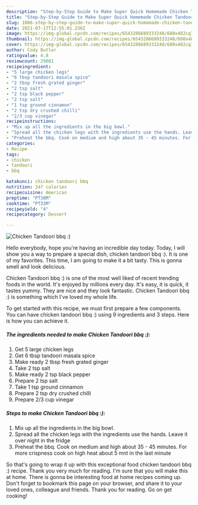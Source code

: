 ```yaml
---
description: "Step-by-Step Guide to Make Super Quick Homemade Chicken Tandoori bbq :)"
title: "Step-by-Step Guide to Make Super Quick Homemade Chicken Tandoori bbq :)"
slug: 1086-step-by-step-guide-to-make-super-quick-homemade-chicken-tandoori-bbq
date: 2021-07-17T12:55:01.236Z
image: https://img-global.cpcdn.com/recipes/6543286689333248/680x482cq70/chicken-tandoori-bbq-recipe-main-photo.jpg
thumbnail: https://img-global.cpcdn.com/recipes/6543286689333248/680x482cq70/chicken-tandoori-bbq-recipe-main-photo.jpg
cover: https://img-global.cpcdn.com/recipes/6543286689333248/680x482cq70/chicken-tandoori-bbq-recipe-main-photo.jpg
author: Cody Butler
ratingvalue: 4.8
reviewcount: 29081
recipeingredient:
- "5 large chicken legs"
- "6 tbsp tandoori masala spice"
- "2 tbsp fresh grated ginger"
- "2 tsp salt"
- "2 tsp black pepper"
- "2 tsp salt"
- "1 tsp ground cinnamon"
- "2 tsp dry crushed chilli"
- "2/3 cup vinegar"
recipeinstructions:
- "Mix up all the ingredients in the big bowl."
- "Spread all the chicken legs with the ingredients use the hands. Leave it over night in the fridge"
- "Preheat the bbq. Cook on medium and high about 35 - 45 minutes. For more crispness cook on high heat about 5 mnt in the last minute"
categories:
- Recipe
tags:
- chicken
- tandoori
- bbq

katakunci: chicken tandoori bbq 
nutrition: 247 calories
recipecuisine: American
preptime: "PT38M"
cooktime: "PT33M"
recipeyield: "4"
recipecategory: Dessert

---
```



![Chicken Tandoori bbq :)](https://img-global.cpcdn.com/recipes/6543286689333248/680x482cq70/chicken-tandoori-bbq-recipe-main-photo.jpg)

Hello everybody, hope you're having an incredible day today. Today, I will show you a way to prepare a special dish, chicken tandoori bbq :). It is one of my favorites. This time, I am going to make it a bit tasty. This is gonna smell and look delicious.

Chicken Tandoori bbq :) is one of the most well liked of recent trending foods in the world. It's enjoyed by millions every day. It's easy, it is quick, it tastes yummy. They are nice and they look fantastic. Chicken Tandoori bbq :) is something which I've loved my whole life.




To get started with this recipe, we must first prepare a few components. You can have chicken tandoori bbq :) using 9 ingredients and 3 steps. Here is how you can achieve it.

<!--inarticleads1-->

##### The ingredients needed to make Chicken Tandoori bbq :):

1. Get 5 large chicken legs
1. Get 6 tbsp tandoori masala spice
1. Make ready 2 tbsp fresh grated ginger
1. Take 2 tsp salt
1. Make ready 2 tsp black pepper
1. Prepare 2 tsp salt
1. Take 1 tsp ground cinnamon
1. Prepare 2 tsp dry crushed chilli
1. Prepare 2/3 cup vinegar




<!--inarticleads2-->

##### Steps to make Chicken Tandoori bbq :):

1. Mix up all the ingredients in the big bowl.
1. Spread all the chicken legs with the ingredients use the hands. Leave it over night in the fridge
1. Preheat the bbq. Cook on medium and high about 35 - 45 minutes. For more crispness cook on high heat about 5 mnt in the last minute




So that's going to wrap it up with this exceptional food chicken tandoori bbq :) recipe. Thank you very much for reading. I'm sure that you will make this at home. There is gonna be interesting food at home recipes coming up. Don't forget to bookmark this page on your browser, and share it to your loved ones, colleague and friends. Thank you for reading. Go on get cooking!
